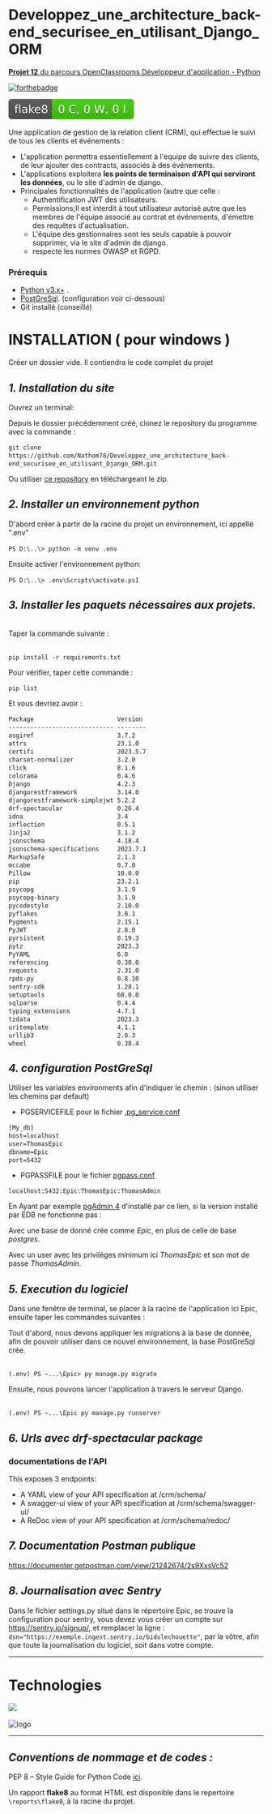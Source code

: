 # Developpez_une_architecture_back-end_securisee_en_utilisant_Django_ORM
[**Projet 12** du parcours OpenClassrooms Développeur d'application - Python](https://course.oc-static.com/projects/Python+FR/840+D%C3%A9veloppez+une+architecture+back-end+s%C3%A9curis%C3%A9e/Ancienne+Version-De%CC%81veloppez+une+architecture+back-end+se%CC%81curise%CC%81e+en+utilisant+Django+ORM.pdf)

[![forthebadge](https://forthebadge.com/images/badges/made-with-python.svg)](https://forthebadge.com)

[![Flake8 Status](./reports/flake8/flake8-badge.svg?dummy=8484744)](reports/flake8/index.html)

Une application de gestion de la relation client (CRM), qui effectue le suivi de tous les clients et événements :
* L'application permettra essentiellement à l'equipe de suivre des clients, de leur ajouter des contracts, associés à des événements.
* L'applications exploitera **les points de terminaison d'API qui serviront les données**, ou le site d'admin de django.
* Principales fonctionnalités de l'application (autre que celle :
  - Authentification JWT des utilisateurs.
  - Permissions;Il est interdit à tout utilisateur autorisé autre que les membres de l'équipe associé au contrat et événements, d'émettre des requêtes d'actualisation.
  - L'équipe des gestionnaires sont les seuls capable à pouvoir supprimer, via le site d'admin de django.
  - respecte les normes OWASP et RGPD. 


### Prérequis
* [Python v3.x+](https://www.python.org/downloads/) .
* [PostGreSql](https://www.postgresql.org/download/). (configuration voir ci-dessous)
* Git installé (conseillé)

# INSTALLATION ( pour windows )


Créer un dossier vide. Il contiendra le code complet du projet
## *1. Installation du site*

Ouvrez un terminal:

Depuis le dossier précédemment créé, clonez le repository du programme avec la commande :

<pre><code>git clone https://github.com/Nathom78/Developpez_une_architecture_back-end_securisee_en_utilisant_Django_ORM.git</code></pre>

Ou utiliser [ce repository](https://github.com/Nathom78/Developpez_une_architecture_back-end_securisee_en_utilisant_Django_ORM.git) en téléchargeant le zip.
<br>


## *2. Installer un environnement python*

D'abord créer à partir de la racine du projet un environnement, ici appellé ".env"

`PS D:\..\> python -m venv .env`

Ensuite activer l'environnement python: 

`PS D:\..\> .env\Scripts\activate.ps1`


## *3. Installer les paquets nécessaires aux projets.*

<br>
Taper la commande suivante : 
<pre><code>
pip install -r requirements.txt
</code></pre>

Pour vérifier, taper cette commande :
<pre><code>pip list</code></pre>
Et vous devriez avoir :
<pre><code>Package                       Version
----------------------------- --------
asgiref                       3.7.2
attrs                         23.1.0
certifi                       2023.5.7
charset-normalizer            3.2.0
click                         8.1.6
colorama                      0.4.6
Django                        4.2.3
djangorestframework           3.14.0
djangorestframework-simplejwt 5.2.2
drf-spectacular               0.26.4
idna                          3.4
inflection                    0.5.1
Jinja2                        3.1.2
jsonschema                    4.18.4
jsonschema-specifications     2023.7.1
MarkupSafe                    2.1.3
mccabe                        0.7.0
Pillow                        10.0.0
pip                           23.2.1
psycopg                       3.1.9
psycopg-binary                3.1.9
pycodestyle                   2.10.0
pyflakes                      3.0.1
Pygments                      2.15.1
PyJWT                         2.8.0
pyrsistent                    0.19.3
pytz                          2023.3
PyYAML                        6.0
referencing                   0.30.0
requests                      2.31.0
rpds-py                       0.8.10
sentry-sdk                    1.28.1
setuptools                    68.0.0
sqlparse                      0.4.4
typing_extensions             4.7.1
tzdata                        2023.3
uritemplate                   4.1.1
urllib3                       2.0.3
wheel                         0.38.4
</code></pre>
## *4. configuration PostGreSql*
Utiliser les variables environments afin d'indiquer le chemin : (sinon utiliser les chemins par default)
- PGSERVICEFILE pour le fichier [.pg_service.conf](https://www.postgresql.org/docs/current/libpq-pgservice.html)
<pre><code>[My_db]
host=localhost
user=ThomasEpic
dbname=Epic
port=5432
</code></pre>
- PGPASSFILE pour le fichier [pgpass.conf](https://www.postgresql.org/docs/current/libpq-pgpass.html)
<pre><code>localhost:5432:Epic:ThomasEpic:ThomasAdmin</code></pre>

En Ayant par exemple [pgAdmin 4](https://www.pgadmin.org/download/) d'installé par ce lien, si la version installé par EDB ne fonctionne pas : 

Avec une base de donné crée comme *Epic*, en plus de celle de base *postgres*.

Avec un user avec les priviléges minimum ici *ThomasEpic* et son mot de passe *ThomasAdmin*.
## *5. Execution du logiciel*

Dans une fenêtre de terminal, se placer à la racine de l'application
ici Epic, ensuite taper les commandes suivantes :

Tout d'abord, nous devons appliquer les migrations à la base de donnée,
afin de pouvoir utiliser dans ce nouvel environnement, la base PostGreSql crée. 
<pre><code>
(.env) PS ~...\Epic> py manage.py migrate
</code></pre>

Ensuite, nous pouvons lancer l'application à travers le serveur Django.

<pre><code>
(.env) PS ~...\Epic py manage.py runserver 
</code></pre>

## *6. Urls avec drf-spectacular package*
### documentations de l'API
This exposes 3 endpoints:
- A YAML view of your API specification at /crm/schema/
- A swagger-ui view of your API specification at /crm/schema/swagger-ui/
- A ReDoc view of your API specification at /crm/schema/redoc/


## *7. Documentation Postman publique*
https://documenter.getpostman.com/view/21242674/2s9XxsVc52

## *8. Journalisation avec Sentry*
Dans le fichier settings.py situé dans le répertoire Epic, se trouve la configuration pour sentry,
vous devez vous créer un compte sur https://sentry.io/signup/,
et remplacer la ligne :  `dsn="https://exemple.ingest.sentry.io/bidulechouette"`, 
par la vôtre, afin que toute la journalisation du logiciel, soit dans votre compte.

***
# Technologies
<p>
<img src="https://skillicons.dev/icons?i=git,github,python,django,postgresql,postman,sentry&theme=dark">
</p>

![logo](https://www.django-rest-framework.org/img/logo.png)

***
## *Conventions de nommage et de codes :*
<p>PEP 8 – Style Guide for Python Code
<a href="https://peps.python.org/pep-0008/">ici</a>.
</p>

Un rapport **flake8** au format HTML est disponible dans le repertoire `\reports\flake8`, à la racine du projet.


